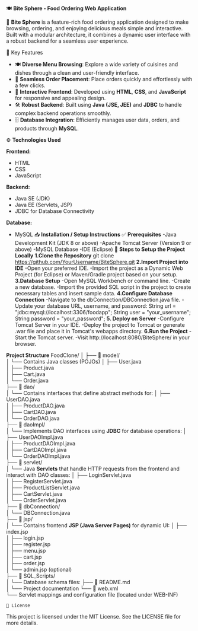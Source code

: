 🍽️ **Bite Sphere - Food Ordering Web Application**

🚀 **Bite Sphere** is a feature-rich food ordering application designed to make browsing, ordering, and enjoying delicious meals simple and interactive.
Built with a modular architecture, it combines a dynamic user interface with a robust backend for a seamless user experience.

🌟 Key Features

- 🍽️ **Diverse Menu Browsing**: Explore a wide variety of cuisines and dishes through a clean and user-friendly interface.
- 🛒 **Seamless Order Placement**: Place orders quickly and effortlessly with a few clicks.
- 🎨 **Interactive Frontend**: Developed using **HTML**, **CSS**, and **JavaScript** for responsive and appealing design.
- 🛠️ **Robust Backend**: Built using **Java (JSE, JEE)** and **JDBC** to handle complex backend operations smoothly.
- 🗄️ **Database Integration**: Efficiently manages user data, orders, and products through **MySQL**.


⚙️ **Technologies Used**

 **Frontend:**
- HTML
- CSS
- JavaScript

 **Backend:**
- Java SE (JDK)
- Java EE (Servlets, JSP)
- JDBC for Database Connectivity

 **Database:**
- MySQL
📥 **Installation / Setup Instructions**
✅ **Prerequisites**
-Java Development Kit (JDK 8 or above)
-Apache Tomcat Server (Version 9 or above)
-MySQL Database
-IDE (Eclipse)
📝 **Steps to Setup the Project Locally**
**1.Clone the Repository**
  git clone https://github.com/YourUsername/BiteSphere.git
**2.Import Project into IDE**
  -Open your preferred IDE.
  -Import the project as a Dynamic Web Project (for Eclipse) or Maven/Gradle project based on your setup.
**3.Database Setup**
  -Open MySQL Workbench or command line.
  -Create a new database.
  -Import the provided SQL script in the project to create necessary tables and insert sample data.
**4.Configure Database Connection**
  -Navigate to the dbConnection/DBConnection.java file.
  -Update your database URL, username, and password:
   String url = "jdbc:mysql://localhost:3306/foodapp";
   String user = "your_username";
   String password = "your_password";
**5. Deploy on Server**
  -Configure Tomcat Server in your IDE.
  -Deploy the project to Tomcat or generate .war file and place it in Tomcat's webapps directory.
**6.Run the Project**
  -Start the Tomcat server.
  -Visit http://localhost:8080/BiteSphere/ in your browser.


**Project Structure**
FoodClone/
│
├── 📂 model/                        
│   └── Contains Java classes (POJOs) 
│       ├── User.java               
│       ├── Product.java             
│       ├── Cart.java               
│       └── Order.java               
├── 📂 dao/                          
│   └── Contains interfaces that define abstract methods for:
│       ├── UserDAO.java           
│       ├── ProductDAO.java         
│       ├── CartDAO.java        
│       └── OrderDAO.java         
├── 📂 daoImpl/                      
│   └── Implements DAO interfaces using **JDBC** for database operations:
│       ├── UserDAOImpl.java         
│       ├── ProductDAOImpl.java     
│       ├── CartDAOImpl.java         
│       └── OrderDAOImpl.java        
├── 📂 servlet/                      
│   └── Java **Servlets** that handle HTTP requests from the frontend and interact with DAO classes:
│       ├── LoginServlet.java        
│       ├── RegisterServlet.java     
│       ├── ProductListServlet.java  
│       ├── CartServlet.java         
│       └── OrderServlet.java       
├── 📂 dbConnection/                 
│   └── DBConnection.java          
├── 📂 jsp/                          
│   └── Contains frontend **JSP (Java Server Pages)** for dynamic UI:
│       ├── index.jsp              
│       ├── login.jsp              
│       ├── register.jsp          
│       ├── menu.jsp                
│       ├── cart.jsp                
│       ├── order.jsp               
│       └── admin.jsp (optional)    
├── 📂 SQL_Scripts/                  
│   └── Database schema files: 
├── 📄 README.md                     
│   └── Project documentation 
└── 📄 web.xml                       
    └── Servlet mappings and configuration file (located under WEB-INF)

    📜 License
This project is licensed under the MIT License. See the LICENSE file for more details.

